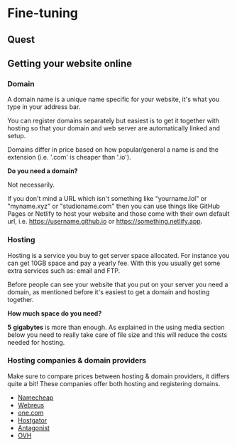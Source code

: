 # Fine-tuning

## Quest

## Getting your website online

### Domain

A domain name is a unique name specific for your website, it's what you type in your address bar.

You can register domains separately but easiest is to get it together with hosting so that your domain and web server are automatically linked and setup.

Domains differ in price based on how popular/general a name is and the extension (i.e. '.com' is cheaper than '.io').

**Do you need a domain?**

Not necessarily.

If you don't mind a URL which isn't something like "yourname.lol" or "myname.xyz" or "studioname.com" then you can use things like GitHub Pages or Netlify to host your website and those come with their own default url, i.e. https://username.github.io or https://something.netlify.app.

### Hosting

Hosting is a service you buy to get server space allocated. For instance you can get 10GB space and pay a yearly fee. With this you usually get some extra services such as: email and FTP.

Before people can see your website that you put on your server you need a domain, as mentioned before it's easiest to get a domain and hosting together.

**How much space do you need?**

**5** **gigabytes** is more than enough. As explained in the using media section below you need to really take care of file size and this will reduce the costs needed for hosting.

### Hosting companies & domain providers

Make sure to compare prices between hosting & domain providers, it differs quite a bit! These companies offer both hosting and registering domains.

- [Namecheap](https://www.namecheap.com)
- [Webreus](https://www.webreus.nl)
- [one.com](https://www.one.com)
- [Hostgator](https://www.hostgator.com)
- [Antagonist](https://www.antagonist.nl)
- [OVH](https://www.ovhcloud.com/nl/web-hosting/personal-offer/)
